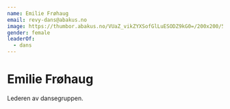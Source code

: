 ```yaml
---
name: Emilie Frøhaug
email: revy-dans@abakus.no
image: https://thumbor.abakus.no/VUaZ_vikZYXSofGlLuESODZ9kG0=/200x200/5AE54947-A8F8-46E5-B_cKHFi1T.JPG
gender: female
leaderOf:
  - dans
---
```


# Emilie Frøhaug

Lederen av dansegruppen.
